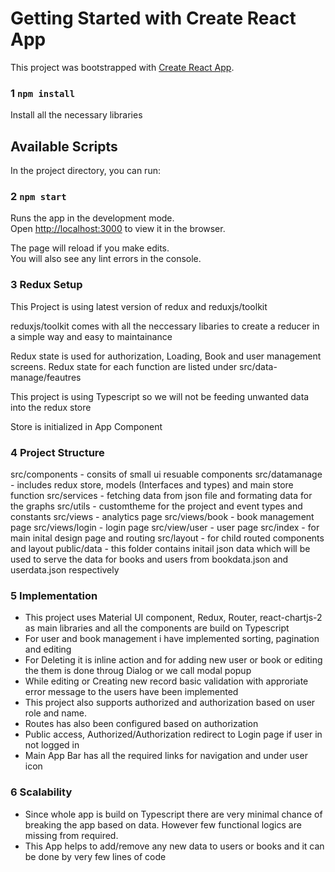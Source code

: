 # Getting Started with Create React App

This project was bootstrapped with [Create React App](https://github.com/facebook/create-react-app).

### 1 `npm install`

Install all the necessary libraries

## Available Scripts

In the project directory, you can run:

### 2 `npm start`

Runs the app in the development mode.\
Open [http://localhost:3000](http://localhost:3000) to view it in the browser.

The page will reload if you make edits.\
You will also see any lint errors in the console.

### 3 Redux Setup
This Project is using latest version of redux and reduxjs/toolkit

reduxjs/toolkit comes with all the neccessary libaries to create a reducer in a simple way and easy to maintainance

Redux state is used for authorization, Loading, Book and user management screens.
Redux state for each function are listed under src/data-manage/feautres

This project is using Typescript so we will not be feeding unwanted data into the redux store

Store is initialized in App Component

### 4 Project Structure
src/components - consits of small ui resuable components
src/datamanage - includes redux store, models (Interfaces and types) and main store function
src/services - fetching data from json file and formating data for the graphs
src/utils - customtheme for the project and event types and constants
src/views - analytics page
src/views/book - book management page
src/views/login - login page
src/view/user - user page
src/index - for main inital design page and routing
src/layout - for child routed components and layout
public/data - this folder contains initail json data which will be used to serve the data for books and users from bookdata.json and userdata.json respectively

### 5 Implementation

- This project uses Material UI component, Redux, Router, react-chartjs-2 as main libraries and all the components are build on Typescript
- For user and book management i have implemented sorting, pagination and editing
- For Deleting it is inline action and for adding new user or book or editing the them is done throug Dialog or we call modal popup
- While editing or Creating new record basic validation with approriate error message to the users have been implemented
- This project also supports authorized and authorization based on user role and name.
- Routes has also been configured based on authorization
- Public access, Authorized/Authorization redirect to Login page if user in not logged in
- Main App Bar has all the required links for navigation and under user icon

### 6 Scalability

- Since whole app is build on Typescript there are very minimal chance of breaking the app based on data. However few functional logics are missing from required.
- This App helps to add/remove any new data to users or books and it can be done by very few lines of code




